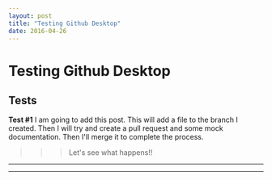 ```yaml
---
layout: post
title: "Testing Github Desktop"
date: 2016-04-26
---
```



Testing Github Desktop
========

Tests
-----

**Test #1**
I am going to add this post.
This will add a file to the branch I created.
Then I will try and create a pull request and some mock documentation.
Then I'll merge it to complete the process.

>>>Let's see what happens!!

---
---



